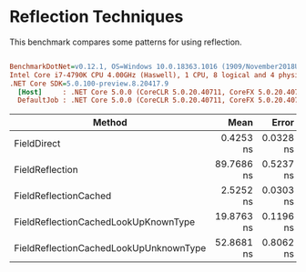 ﻿# Reflection Techniques

This benchmark compares some patterns for using reflection.

``` ini

BenchmarkDotNet=v0.12.1, OS=Windows 10.0.18363.1016 (1909/November2018Update/19H2)
Intel Core i7-4790K CPU 4.00GHz (Haswell), 1 CPU, 8 logical and 4 physical cores
.NET Core SDK=5.0.100-preview.8.20417.9
  [Host]     : .NET Core 5.0.0 (CoreCLR 5.0.20.40711, CoreFX 5.0.20.40711), X64 RyuJIT
  DefaultJob : .NET Core 5.0.0 (CoreCLR 5.0.20.40711, CoreFX 5.0.20.40711), X64 RyuJIT


```
|                                 Method |       Mean |     Error |    StdDev |
|--------------------------------------- |-----------:|----------:|----------:|
|                            FieldDirect |  0.4253 ns | 0.0328 ns | 0.0307 ns |
|                        FieldReflection | 89.7686 ns | 0.5237 ns | 0.4373 ns |
|                  FieldReflectionCached |  2.5252 ns | 0.0303 ns | 0.0283 ns |
|   FieldReflectionCachedLookUpKnownType | 19.8763 ns | 0.1196 ns | 0.1060 ns |
| FieldReflectionCachedLookUpUnknownType | 52.8681 ns | 0.8062 ns | 0.7147 ns |
